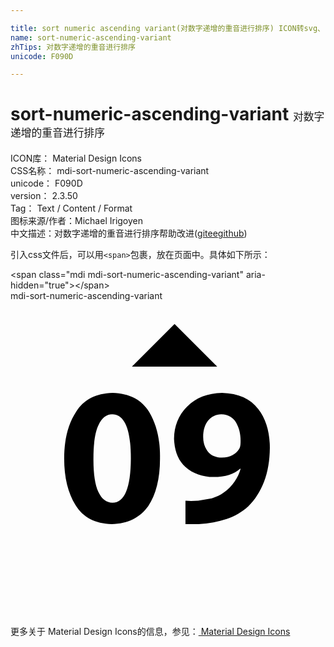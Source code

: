 ```yaml
---

title: sort numeric ascending variant(对数字递增的重音进行排序) ICON转svg、png下载
name: sort-numeric-ascending-variant
zhTips: 对数字递增的重音进行排序
unicode: F090D

---
```


# sort-numeric-ascending-variant  <small style="font-size: 60%;font-weight: 100">对数字递增的重音进行排序</small>


<div class="detail-page">
<p>
<span>
ICON库：
<span class="badge-secondary badge">Material Design Icons</span> 
</span>
<br/>
<span>
CSS名称：
<span class="badge-secondary badge">mdi-sort-numeric-ascending-variant</span> 
</span>
<br/>
<span>
unicode：
<span class="badge-secondary badge">F090D</span> 
</span>
<br/>
<span>
version：
<span class="badge-secondary badge">2.3.50</span> 
</span>
<br/>
<span>Tag：
<span class="badge-light badge">Text / Content / Format</span>
</span>
<br/>
<span>图标来源/作者：<span class="badge-light badge">Michael Irigoyen</span></span> 
<br/>
<span class="zh-detail">中文描述：<span class="badge-primary badge">对数字递增的重音进行排序</span><span class="help-link"><span>帮助改进</span>(<a href="https://gitee.com/liuwave/icon-helper/edit/master/json/material/sort-numeric-ascending-variant.json" target="_blank" rel="noopener noreferrer">gitee</a><a href="https://github.com/liuwave/icon-helper/edit/master/json/material/sort-numeric-ascending-variant.json" target="_blank" rel="noopener noreferrer">github</a></span>)</span><br/>
</p>
</div>
<div class="alert alert-dark">
  <i class="mdi mdi-sort-numeric-ascending-variant mdi-48px"></i>
  <i class="mdi mdi-sort-numeric-ascending-variant mdi-36px"></i>
  <i class="mdi mdi-sort-numeric-ascending-variant mdi-24px"></i>
  <i class="mdi mdi-sort-numeric-ascending-variant mdi-18px"></i>
</div>
<div>
  <p>引入css文件后，可以用<code>&lt;span&gt;</code>包裹，放在页面中。具体如下所示：    
  </p>
  <div class="alert alert-primary" style="font-size: 14px">
    &lt;span class="mdi mdi-sort-numeric-ascending-variant" aria-hidden="true"&gt;&lt;/span&gt;
    <copy-btn content='<span class="mdi mdi-sort-numeric-ascending-variant" aria-hidden="true"></span>'></copy-btn>
  </div>
  <div class="alert alert-secondary">
    <i class="mdi mdi-sort-numeric-ascending-variant"
    style="font-size: 24px"
    aria-hidden="true"></i> mdi-sort-numeric-ascending-variant
    <copy-btn content="mdi-sort-numeric-ascending-variant" btn-title="复制图标名称"></copy-btn>
  </div>
</div>
<div id="svg" class="svg-wrap">
<svg xmlns="http://www.w3.org/2000/svg" viewBox="0 0 24 24"><path d="M7.78 7C9.08 7.04 10 7.53 10.57 8.46C11.13 9.4 11.41 10.56 11.39 11.95C11.4 13.5 11.09 14.73 10.5 15.62C9.88 16.5 8.95 16.97 7.71 17C6.45 16.96 5.54 16.5 4.96 15.56C4.38 14.63 4.09 13.45 4.09 12S4.39 9.36 5 8.44C5.59 7.5 6.5 7.04 7.78 7M7.75 8.63C7.31 8.63 6.96 8.9 6.7 9.46C6.44 10 6.32 10.87 6.32 12C6.31 13.15 6.44 14 6.69 14.54C6.95 15.1 7.31 15.37 7.77 15.37C8.69 15.37 9.16 14.24 9.17 12C9.17 9.77 8.7 8.65 7.75 8.63M13.33 17V15.22L13.76 15.24L14.3 15.22L15.34 15.03C15.68 14.92 16 14.78 16.26 14.58C16.59 14.35 16.86 14.08 17.07 13.76C17.29 13.45 17.44 13.12 17.53 12.78L17.5 12.77C17.05 13.19 16.38 13.4 15.47 13.41C14.62 13.4 13.91 13.15 13.34 12.65S12.5 11.43 12.46 10.5C12.47 9.5 12.81 8.69 13.47 8.03C14.14 7.37 15 7.03 16.12 7C17.37 7.04 18.29 7.45 18.88 8.24C19.47 9 19.76 10 19.76 11.19C19.75 12.15 19.61 13 19.32 13.76C19.03 14.5 18.64 15.13 18.12 15.64C17.66 16.06 17.11 16.38 16.47 16.61C15.83 16.83 15.12 16.96 14.34 17H13.33M16.06 8.63C15.65 8.64 15.32 8.8 15.06 9.11C14.81 9.42 14.68 9.84 14.68 10.36C14.68 10.8 14.8 11.16 15.03 11.46C15.27 11.77 15.63 11.92 16.11 11.93C16.43 11.93 16.7 11.86 16.92 11.74C17.14 11.61 17.3 11.46 17.41 11.28C17.5 11.17 17.53 10.97 17.53 10.71C17.54 10.16 17.43 9.69 17.2 9.28C16.97 8.87 16.59 8.65 16.06 8.63M9.25 5L12.5 1.75L15.75 5H9.25" /></svg>
</div>
<detail full-name='mdi-sort-numeric-ascending-variant'></detail>
    
<div><p>更多关于 Material Design Icons的信息，参见：<a target="_blank" href="https://iconhelper.cn/material.html"> Material Design Icons</a>
</p></div>
